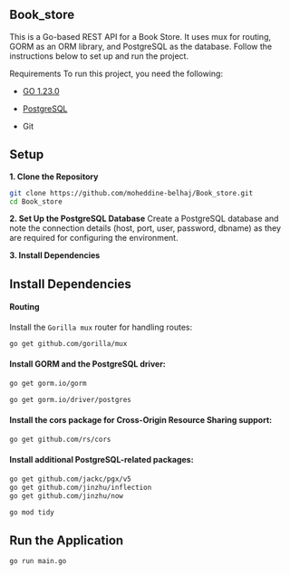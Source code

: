 ## Book_store
This is a Go-based REST API for a Book Store. It uses mux for routing, GORM as an ORM library, and PostgreSQL as the database. Follow the instructions below to set up and run the project.

Requirements
To run this project, you need the following:

- [GO 1.23.0](https://go.dev/dl/) 

- [PostgreSQL](https://www.postgresql.org/download/)

- Git

## Setup
**1. Clone the Repository**

```sh
git clone https://github.com/moheddine-belhaj/Book_store.git
cd Book_store

```

**2. Set Up the PostgreSQL Database**
Create a PostgreSQL database and note the connection details (host, port, user, password, dbname) as they are required for configuring the environment.

**3. Install Dependencies**

## Install Dependencies

#### Routing
Install the `Gorilla mux` router for handling routes:

```sh
go get github.com/gorilla/mux
```

#### Install GORM and the PostgreSQL driver:

```sh 
go get gorm.io/gorm

```
```sh
go get gorm.io/driver/postgres
```
#### Install the cors package for Cross-Origin Resource Sharing support:

```sh
go get github.com/rs/cors
```

#### Install additional PostgreSQL-related packages:

```sh
go get github.com/jackc/pgx/v5
go get github.com/jinzhu/inflection
go get github.com/jinzhu/now

```

```sh
go mod tidy
```

## Run the Application

```sh
go run main.go
```